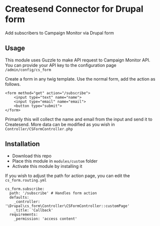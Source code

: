 # Createsend Connector for Drupal form
Add subscribers to Campaign Monitor via Drupal form

## Usage
This module uses Guzzle to make API request to Campaign Monitor API. You can provide your API key to the configuration page `/admin/config/cs_form`

Create a form in any twig template. Use the normal form, add the action as follows.

```
<form method="get" action="/subscribe">
    <input type="text" name="name">
    <input type="email" name="email">
    <button type="submit">
</form>
```

Primarily this will collect the name and email from the input and send it to Createsend. More data can be modified as you wish in `Controller/CSFormController.php`

## Installation
- Download this repo
- Place this module in `modules/custom` folder
- Activate this module by installing it

If you wish to adjust the path for action page, you can edit the `cs_form.routing.yml` 

```
cs_form.subscribe:
  path: '/subscribe' # Handles form action
  defaults:
    _controller: '\Drupal\cs_form\Controller\CSFormController::customPage'
    _title: 'Callback'
  requirements:
    _permission: 'access content'
```

